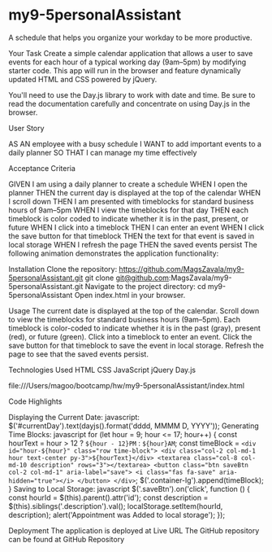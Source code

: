 # my9-5personalAssistant

A schedule that helps you organize your workday to be more productive.

Your Task
Create a simple calendar application that allows a user to save events for each hour of a typical working day (9am–5pm) by modifying starter code. This app will run in the browser and feature dynamically updated HTML and CSS powered by jQuery.

You'll need to use the Day.js library to work with date and time. Be sure to read the documentation carefully and concentrate on using Day.js in the browser.

User Story

AS AN employee with a busy schedule
I WANT to add important events to a daily planner
SO THAT I can manage my time effectively

Acceptance Criteria

GIVEN I am using a daily planner to create a schedule
WHEN I open the planner
THEN the current day is displayed at the top of the calendar
WHEN I scroll down
THEN I am presented with timeblocks for standard business hours of 9am–5pm
WHEN I view the timeblocks for that day
THEN each timeblock is color coded to indicate whether it is in the past, present, or future
WHEN I click into a timeblock
THEN I can enter an event
WHEN I click the save button for that timeblock
THEN the text for that event is saved in local storage
WHEN I refresh the page
THEN the saved events persist
The following animation demonstrates the application functionality:



Installation
Clone the repository: https://github.com/MagsZavala/my9-5personalAssistant.git
git clone git@github.com:MagsZavala/my9-5personalAssistant.git
Navigate to the project directory:
cd my9-5personalAssistant
Open index.html in your browser.


Usage
The current date is displayed at the top of the calendar.
Scroll down to view the timeblocks for standard business hours (9am–5pm).
Each timeblock is color-coded to indicate whether it is in the past (gray), present (red), or future (green).
Click into a timeblock to enter an event.
Click the save button for that timeblock to save the event in local storage.
Refresh the page to see that the saved events persist.

Technologies Used
HTML
CSS
JavaScript
jQuery
Day.js

file:///Users/magoo/bootcamp/hw/my9-5personalAssistant/index.html

Code Highlights

Displaying the Current Date:
javascript:
$('#currentDay').text(dayjs().format('dddd, MMMM D, YYYY'));
Generating Time Blocks:
javascript
for (let hour = 9; hour <= 17; hour++) {
  const hourText = hour > 12 ? `${hour - 12}PM` : `${hour}AM`;
  const timeBlock = `
    <div id="hour-${hour}" class="row time-block">
      <div class="col-2 col-md-1 hour text-center py-3">${hourText}</div>
      <textarea class="col-8 col-md-10 description" rows="3"></textarea>
      <button class="btn saveBtn col-2 col-md-1" aria-label="save">
        <i class="fas fa-save" aria-hidden="true"></i>
      </button>
    </div>
  `;
  $('.container-lg').append(timeBlock);
}
Saving to Local Storage:
javascript
$('.saveBtn').on('click', function () {
  const hourId = $(this).parent().attr('id');
  const description = $(this).siblings('.description').val();
  localStorage.setItem(hourId, description);
  alert('Appointment was Added to local storage');
});

Deployment
The application is deployed at Live URL
The GitHub repository can be found at GitHub Repository

